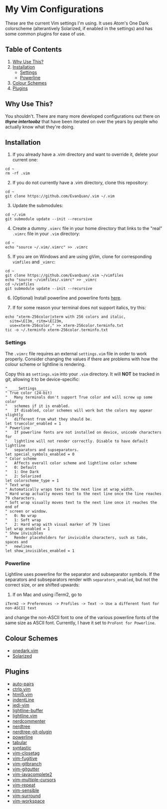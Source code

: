 My Vim Configurations
==============
These are the current Vim settings I'm using. It uses Atom's One Dark
colorscheme (alterantively Solarized, if enabled in the settings) and has some common
plugins for ease of use.

Table of Contents
---------------
1. [Why Use This?](#why-use-this?)
2. [Installation](#installation)
    - [Settings](#settings)
    - [Powerline](#powerline)
4. [Colour Schemes](#colour-schemes)
5. [Plugins](#plugins)

Why Use This?
-----------
You shouldn't. There are many more developed configurations out there on ***thyne
intertoobz*** that have been iterated on over the years by people who actually
know what they're doing.

Installation
-----------
1. If you already have a .vim directory and want to override it, delete your current one:
```
cd ~
rm -rf .vim
```
2. If you do not currently have a .vim directory, clone this repository:
```
cd ~
git clone https://github.com/EvanQuan/.vim ~/.vim
```
3. Update the submodules:
```
cd ~/.vim
git submodule update --init --recursive
```
4. Create a dummy `.vimrc` file in your home directory that links to the "real"
   `.vimrc` file in your `.vim` directory:
```
cd ~
echo "source ~/.vim/.vimrc" >> .vimrc
```
5. If you are on Windows and are using gVim, clone for corresponding `vimfiles` and `_vimrc`:
```
cd ~
git clone https://github.com/EvanQuan/.vim ~/vimfiles
echo "source ~/vimfiles/.vimrc" >> _vimrc
cd ~/vimfiles
git submodule update --init --recursive
```
6. (Optional) Install powerline and powerline fonts [here](https://powerline.readthedocs.io/en/latest/installation.html).

7. If for some reason your terminal does not support italics, try this:
```
echo "xterm-256color|xterm with 256 colors and italic,
  sitm=\E[3m, ritm=\E[23m,
  use=xterm-256color," >> xterm-256color.terminfo.txt
tic -o ~/.terminfo xterm-256color.terminfo.txt
```

### Settings
The `.vimrc` file requires an external `settings.vim` file in order to work properly.
Consider changing the values if there are problems with how
the colour scheme or lightline is rendering.

Copy this as `settings.vim` into your `.vim` directory.
It will **NOT** be tracked in git, allowing it to be device-specific:
```
"_____Settings_____
" True color (24-bit)
"   Many terminals don't support True color and will screw up some color
"   schemes if it is enabled.
"   If disabled, color schemes will work but the colors may appear slightly
"   different from what they should be.
let truecolor_enabled = 1
" Powerline
"   If powerline fonts are not installed on device, unicode characters for
"   lightline will not render correctly. Disable to have default lightline
"   separators and supseparators.
let special_symbols_enabled = 0
" Color scheme
"   Affects overall color scheme and lightline color scheme
"   0: Default
"   1: One Dark
"   2: Solarized
let colorscheme_type = 1
" Text wrap
" Automatically wraps text to the next line at wrap_width.
" Hard wrap actually moves text to the next line once the line reaches 79 characters.
" Soft wrap visually moves text to the next line once it reaches the end of
" screen or window.
"   0: No wrap
"   1: Soft wrap
"   2: Hard wrap with visual marker of 79 lines
let wrap_enabled = 1
" Show invisibles
"   Render placeholders for invivisble characters, such as tabs, spaces and
"   newlines
let show_invisibles_enabled = 1
```

### Powerline
Lightline uses powerline for the separator and subseparator symbols. If the
separators and subseparators render with `separators_enabled`, but not
the correct size, or are shifted upwards:

1. If on Mac and using iTerm2, go to
```
iTerm2 -> Preferences -> Profiles -> Text -> Use a different font for non-ASCII text
```
and change the non-ASCII font to one of the various powerline fonts of the
same size as ASCII font. Currently, I have it set to `ProFont for Powerline`.

Colour Schemes
-----------
- [onedark.vim](https://github.com/joshdick/onedark.vim)
- [Solarized](https://github.com/vim-scripts/Solarized)

Plugins
-------
- [auto-pairs](https://github.com/jiangmiao/auto-pairs)
- [ctrlp.vim](https://github.com/kien/ctrlp.vim)
- [html5.vim](https://github.com/othree/html5.vim)
- [indentLine](https://github.com/Yggdroot/indentLine)
- [jedi-vim](https://github.com/davidhalter/jedi-vim)
- [lightline-buffer](https://github.com/taohex/lightline-buffer)
- [lightline.vim](https://github.com/itchyny/lightline.vim)
- [nerdcommenter](https://github.com/scrooloose/nerdcommenter)
- [nerdtree](https://github.com/scrooloose/nerdtree)
- [nerdtree-git-plugin](https://github.com/Xuyuanp/nerdtree-git-plugin)
- [powerline](https://github.com/powerline/powerline)
- [tabular](https://github.com/godlygeek/tabular)
- [syntastic](https://github.com/vim-syntastic/syntastic)
- [vim-closetag](https://github.com/alvan/vim-closetag)
- [vim-fugitive](https://github.com/tpope/vim-fugitive)
- [vim-gitbranch](https://github.com/itchyny/vim-gitbranch)
- [vim-gitgutter](https://github.com/airblade/vim-gitgutter)
- [vim-javacomplete2](https://github.com/artur-shaik/vim-javacomplete2)
- [vim-multiple-cursors](https://github.com/terryma/vim-multiple-cursors)
- [vim-repeat](https://github.com/tpope/vim-repeat)
- [vim-sensible](https://github.com/tpope/vim-sensible)
- [vim-surround](https://github.com/tpope/vim-surround)
- [vim-workspace](https://github.com/thaerkh/vim-workspace)
